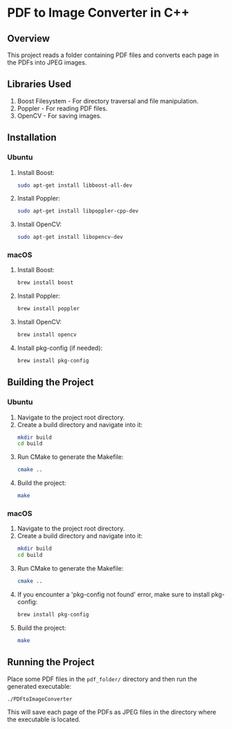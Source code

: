 # PDF to Image Converter in C++

## Overview
This project reads a folder containing PDF files and converts each page in the PDFs into JPEG images.

## Libraries Used
1. Boost Filesystem - For directory traversal and file manipulation.
2. Poppler - For reading PDF files.
3. OpenCV - For saving images.

## Installation

### Ubuntu
1. Install Boost:
    ```bash
    sudo apt-get install libboost-all-dev
    ```
2. Install Poppler:
    ```bash
    sudo apt-get install libpoppler-cpp-dev
    ```
3. Install OpenCV:
    ```bash
    sudo apt-get install libopencv-dev
    ```

### macOS
1. Install Boost:
    ```bash
    brew install boost
    ```
2. Install Poppler:
    ```bash
    brew install poppler
    ```
3. Install OpenCV:
    ```bash
    brew install opencv
    ```
4. Install pkg-config (if needed):
    ```bash
    brew install pkg-config
    ```

## Building the Project

### Ubuntu
1. Navigate to the project root directory.
2. Create a build directory and navigate into it:
    ```bash
    mkdir build
    cd build
    ```
3. Run CMake to generate the Makefile:
    ```bash
    cmake ..
    ```
4. Build the project:
    ```bash
    make
    ```

### macOS
1. Navigate to the project root directory.
2. Create a build directory and navigate into it:
    ```bash
    mkdir build
    cd build
    ```
3. Run CMake to generate the Makefile:
    ```bash
    cmake ..
    ```
4. If you encounter a 'pkg-config not found' error, make sure to install pkg-config:
    ```bash
    brew install pkg-config
    ```
5. Build the project:
    ```bash
    make
    ```

## Running the Project
Place some PDF files in the `pdf_folder/` directory and then run the generated executable:
```bash
./PDFtoImageConverter
```
This will save each page of the PDFs as JPEG files in the directory where the executable is located.
